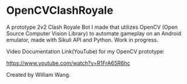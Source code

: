 # OpenCVClashRoyale
A prototype 2v2 Clash Royale Bot I made that utilizes OpenCV (Open Source Computer Vision Library) to automate gameplay on an Android emulator, made with Sikuli API and Python. Work in progress.

Video Documentation Link(YouTube) for my OpenCV prototype: 

https://www.youtube.com/watch?v=R1FrA65R6hc

Created by William Wang.
